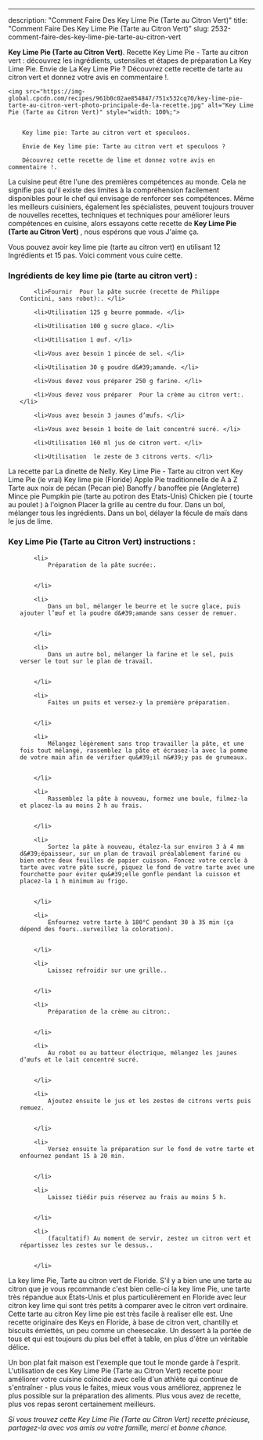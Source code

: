 ---
description: "Comment Faire Des Key Lime Pie (Tarte au Citron Vert)"
title: "Comment Faire Des Key Lime Pie (Tarte au Citron Vert)"
slug: 2532-comment-faire-des-key-lime-pie-tarte-au-citron-vert

<p>
	<strong>Key Lime Pie (Tarte au Citron Vert)</strong>. 
	Recette Key Lime Pie - Tarte au citron vert : découvrez les ingrédients, ustensiles et étapes de préparation La Key Lime Pie. Envie de La Key Lime Pie ? Découvrez cette recette de tarte au citron vert et donnez votre avis en commentaire !.
</p>
<p>
	
	<img src="https://img-global.cpcdn.com/recipes/961b0c02ae854847/751x532cq70/key-lime-pie-tarte-au-citron-vert-photo-principale-de-la-recette.jpg" alt="Key Lime Pie (Tarte au Citron Vert)" style="width: 100%;">
	
	
		Key lime pie: Tarte au citron vert et speculoos.
	
		Envie de Key lime pie: Tarte au citron vert et speculoos ?
	
		Découvrez cette recette de lime et donnez votre avis en commentaire !.
	
</p>

La cuisine peut être l'une des premières compétences au monde. Cela ne signifie pas qu'il existe des limites à la compréhension facilement disponibles pour le chef qui envisage de renforcer ses compétences. Même les meilleurs cuisiniers, également les spécialistes, peuvent toujours trouver de nouvelles recettes, techniques et techniques pour améliorer leurs compétences en cuisine, alors essayons cette recette de <strong> Key Lime Pie (Tarte au Citron Vert) </strong>, nous espérons que vous J'aime ça.

<!--inarticleads1-->

Vous pouvez avoir key lime pie (tarte au citron vert) en utilisant 12 Ingrédients et 15 pas. Voici comment vous cuire cette.

<h3>Ingrédients de key lime pie (tarte au citron vert) :</h3>

<ol>
	
		<li>Fournir  Pour la pâte sucrée (recette de Philippe Conticini, sans robot):. </li>
	
		<li>Utilisation 125 g beurre pommade. </li>
	
		<li>Utilisation 100 g sucre glace. </li>
	
		<li>Utilisation 1 œuf. </li>
	
		<li>Vous avez besoin 1 pincée de sel. </li>
	
		<li>Utilisation 30 g poudre d&#39;amande. </li>
	
		<li>Vous devez vous préparer 250 g farine. </li>
	
		<li>Vous devez vous préparer  Pour la crème au citron vert:. </li>
	
		<li>Vous avez besoin 3 jaunes d’œufs. </li>
	
		<li>Vous avez besoin 1 boite de lait concentré sucré. </li>
	
		<li>Utilisation 160 ml jus de citron vert. </li>
	
		<li>Utilisation  le zeste de 3 citrons verts. </li>
	
</ol>

La recette par La dinette de Nelly. Key Lime Pie - Tarte au citron vert Key Lime Pie (le vrai) Key lime pie (Floride) Apple Pie traditionnelle de A à Z Tarte aux noix de pécan (Pecan pie) Banoffy / banoffee pie (Angleterre) Mince pie Pumpkin pie (tarte au potiron des Etats-Unis) Chicken pie ( tourte au poulet ) à l&#39;oignon Placer la grille au centre du four. Dans un bol, mélanger tous les ingrédients. Dans un bol, délayer la fécule de maïs dans le jus de lime. 

<!--inarticleads2-->

<h3>Key Lime Pie (Tarte au Citron Vert) instructions :</h3>

<ol>
	
		<li>
			Préparation de la pâte sucrée:.
			
			
		</li>
	
		<li>
			Dans un bol, mélanger le beurre et le sucre glace, puis ajouter l’œuf et la poudre d&#39;amande sans cesser de remuer.
			
			
		</li>
	
		<li>
			Dans un autre bol, mélanger la farine et le sel, puis verser le tout sur le plan de travail.
			
			
		</li>
	
		<li>
			Faites un puits et versez-y la première préparation.
			
			
		</li>
	
		<li>
			Mélangez légèrement sans trop travailler la pâte, et une fois tout mélangé, rassemblez la pâte et écrasez-la avec la pomme de votre main afin de vérifier qu&#39;il n&#39;y pas de grumeaux.
			
			
		</li>
	
		<li>
			Rassemblez la pâte à nouveau, formez une boule, filmez-la et placez-la au moins 2 h au frais.
			
			
		</li>
	
		<li>
			Sortez la pâte à nouveau, étalez-la sur environ 3 à 4 mm d&#39;épaisseur, sur un plan de travail préalablement fariné ou bien entre deux feuilles de papier cuisson. Foncez votre cercle à tarte avec votre pâte sucré, piquez le fond de votre tarte avec une fourchette pour éviter qu&#39;elle gonfle pendant la cuisson et placez-la 1 h minimum au frigo.
			
			
		</li>
	
		<li>
			Enfournez votre tarte à 180°C pendant 30 à 35 min (ça dépend des fours..surveillez la coloration).
			
			
		</li>
	
		<li>
			Laissez refroidir sur une grille..
			
			
		</li>
	
		<li>
			Préparation de la crème au citron:.
			
			
		</li>
	
		<li>
			Au robot ou au batteur électrique, mélangez les jaunes d’œufs et le lait concentré sucré.
			
			
		</li>
	
		<li>
			Ajoutez ensuite le jus et les zestes de citrons verts puis remuez.
			
			
		</li>
	
		<li>
			Versez ensuite la préparation sur le fond de votre tarte et enfournez pendant 15 à 20 min.
			
			
		</li>
	
		<li>
			Laissez tiédir puis réservez au frais au moins 5 h.
			
			
		</li>
	
		<li>
			(facultatif) Au moment de servir, zestez un citron vert et répartissez les zestes sur le dessus..
			
			
		</li>
	
</ol>

La key lime Pie, Tarte au citron vert de Floride. S&#39;il y a bien une une tarte au citron que je vous recommande c&#39;est bien celle-ci la key lime Pie, une tarte très répandue aux États-Unis et plus particulièrement en Floride avec leur citron key lime qui sont très petits à comparer avec le citron vert ordinaire. Cette tarte au citron Key lime pie est très facile à realiser elle est. Une recette originaire des Keys en Floride, à base de citron vert, chantilly et biscuits émiettés, un peu comme un cheesecake. Un dessert à la portée de tous et qui est toujours du plus bel effet à table, en plus d&#39;être un véritable délice. 

<!--inarticleads1-->

<p>
Un bon plat fait maison est l'exemple que tout le monde garde à l'esprit. L'utilisation de ces Key Lime Pie (Tarte au Citron Vert) recette pour améliorer votre cuisine coïncide avec celle d'un athlète qui continue de s'entraîner - plus vous le faites, mieux vous vous améliorez, apprenez le plus possible sur la préparation des aliments. Plus vous avez de recette, plus vos repas seront certainement meilleurs.
</p>

<p>
<i>Si vous trouvez cette Key Lime Pie (Tarte au Citron Vert) recette précieuse, partagez-la avec vos amis ou votre famille, merci et bonne chance.</i>
</p>
